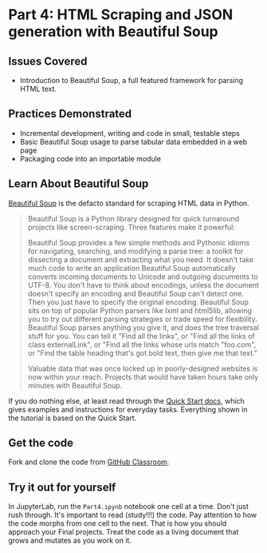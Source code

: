# Part 4: HTML Scraping and JSON generation with Beautiful Soup
## Issues Covered
* Introduction to Beautiful Soup, a full featured framework for parsing HTML text.

## Practices Demonstrated
* Incremental development, writing and code in small, testable steps
* Basic Beautiful Soup usage to parse tabular data embedded in a web page
* Packaging code into an importable module

## Learn About Beautiful Soup
[Beautiful Soup](https://www.crummy.com/software/BeautifulSoup/) is the defacto standard for scraping HTML data in Python. 
> Beautiful Soup is a Python library designed for quick turnaround projects like screen-scraping. Three features make it powerful:
> 
>Beautiful Soup provides a few simple methods and Pythonic idioms for navigating, searching, and modifying a parse tree: a toolkit for dissecting a document and extracting what you need. It doesn't take much code to write an application
>Beautiful Soup automatically converts incoming documents to Unicode and outgoing documents to UTF-8. You don't have to think about encodings, unless the document doesn't specify an encoding and Beautiful Soup can't detect one. Then you just have to specify the original encoding.
>Beautiful Soup sits on top of popular Python parsers like lxml and html5lib, allowing you to try out different parsing strategies or trade speed for flexibility.
>Beautiful Soup parses anything you give it, and does the tree traversal stuff for you. You can tell it "Find all the links", or "Find all the links of class externalLink", or "Find all the links whose urls match "foo.com", or "Find the table heading that's got bold text, then give me that text."
>
>Valuable data that was once locked up in poorly-designed websites is now within your reach. Projects that would have taken hours take only minutes with Beautiful Soup.

If you do nothing else, at least read through the [Quick Start docs](https://www.crummy.com/software/BeautifulSoup/bs4/doc/#quick-start), which gives examples and instructions for everyday tasks. Everything shown in the tutorial is based on the Quick Start.

## Get the code
Fork and clone the code from [GitHub Classroom](https://classroom.github.com/a/bwtxQ6Ca). 

## Try it out for yourself
In JupyterLab, run the `Part4.ipynb` notebook one cell at a time. Don't just rush through. It's important to read (study!!!) the code. Pay attention to how the code morphs from one cell to the next. That is how you should approach your Final projects. Treat the code as a living document that grows and mutates as you work on it.   

